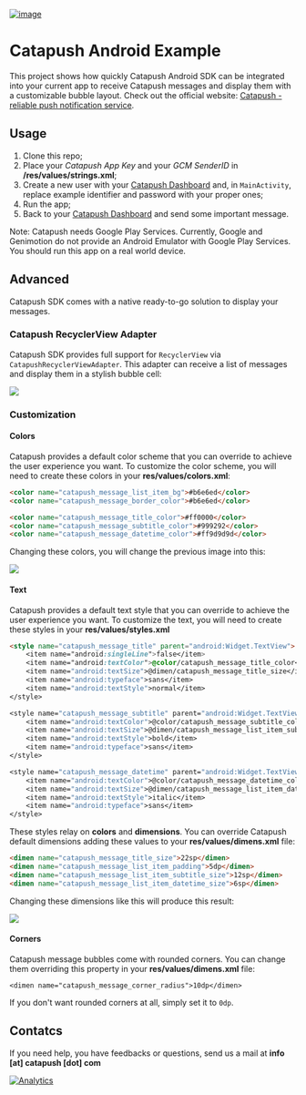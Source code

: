 [![image](https://raw.githubusercontent.com/Catapush/android-example/master/images/logo.png)](http://www.catapush.com/)

# Catapush Android Example

This project shows how quickly Catapush Android SDK can be integrated into your current app to receive Catapush messages and display them with a customizable bubble layout. Check out the official website: [Catapush - reliable push notification service](http://www.catapush.com).


## Usage

1. Clone this repo;
2. Place your *Catapush App Key* and your *GCM SenderID* in **/res/values/strings.xml**;
3. Create a new user with your [Catapush Dashboard](http://www.catapush.com/) and, in `MainActivity`, replace example identifier and password with your proper ones;
4. Run the app;
5. Back to your [Catapush Dashboard](http://www.catapush.com/) and send some important message.

Note:
Catapush needs Google Play Services. Currently, Google and Genimotion do not provide an Android Emulator with Google Play Services. You should run this app on a real world device.

## Advanced

Catapush SDK comes with a native ready-to-go solution to display your messages.

### Catapush RecyclerView Adapter

Catapush SDK provides full support for `RecyclerView` via `CatapushRecyclerViewAdapter`. This adapter can receive a list of messages and display them in a stylish bubble cell:

![](/images/messages.1.png?raw=true)

### Customization
#### Colors
Catapush provides a default color scheme that you can override to achieve the user experience you want. To customize the color scheme, you will need to create these colors in your **res/values/colors.xml**:

```html
<color name="catapush_message_list_item_bg">#b6e6ed</color>
<color name="catapush_message_border_color">#b6e6ed</color>

<color name="catapush_message_title_color">#ff0000</color>
<color name="catapush_message_subtitle_color">#999292</color>
<color name="catapush_message_datetime_color">#ff9d9d9d</color>
```

Changing these colors, you will change the previous image into this:

[![](/images/messages.2.png?raw=true)]()

#### Text
Catapush provides a default text style that you can override to achieve the user experience you want. To customize the text, you will need to create these styles in your **res/values/styles.xml**

```html
<style name="catapush_message_title" parent="android:Widget.TextView">
    <item name="android:singleLine">false</item>
    <item name="android:textColor">@color/catapush_message_title_color</item>
    <item name="android:textSize">@dimen/catapush_message_title_size</item>
    <item name="android:typeface">sans</item>
    <item name="android:textStyle">normal</item>
</style>

<style name="catapush_message_subtitle" parent="android:Widget.TextView">
    <item name="android:textColor">@color/catapush_message_subtitle_color</item>
    <item name="android:textSize">@dimen/catapush_message_list_item_subtitle_size</item>
    <item name="android:textStyle">bold</item>
    <item name="android:typeface">sans</item>
</style>

<style name="catapush_message_datetime" parent="android:Widget.TextView">
    <item name="android:textColor">@color/catapush_message_datetime_color</item>
    <item name="android:textSize">@dimen/catapush_message_list_item_datetime_size</item>
    <item name="android:textStyle">italic</item>
    <item name="android:typeface">sans</item>
</style>        
```

These styles relay on **colors** and **dimensions**. You can override Catapush default dimensions adding these values to your **res/values/dimens.xml** file:

```html
<dimen name="catapush_message_title_size">22sp</dimen>
<dimen name="catapush_message_list_item_padding">5dp</dimen>
<dimen name="catapush_message_list_item_subtitle_size">12sp</dimen>
<dimen name="catapush_message_list_item_datetime_size">6sp</dimen>
```

Changing these dimensions like this will produce this result:

![](/images/messages.3.png?raw=true)

#### Corners
Catapush message bubbles come with rounded corners. You can change them overriding this property in your **res/values/dimens.xml** file:

    <dimen name="catapush_message_corner_radius">10dp</dimen>

If you don't want rounded corners at all, simply set it to `0dp`.

## Contatcs
If you need help, you have feedbacks or questions, send us a mail at **info [at] catapush [dot] com**

[![Analytics](https://ga-beacon.appspot.com/UA-60582915-4/android-example/readme)](https://github.com/igrigorik/ga-beacon)

